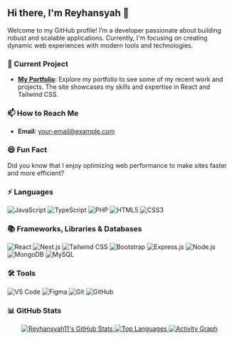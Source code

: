 ## Hi there, I'm Reyhansyah 👋

Welcome to my GitHub profile! I’m a developer passionate about building robust and scalable applications. Currently, I'm focusing on creating dynamic web experiences with modern tools and technologies.

### 🚀 Current Project
- **[My Portfolio](https://reyyyyy.vercel.app/)**: Explore my portfolio to see some of my recent work and projects. The site showcases my skills and expertise in React and Tailwind CSS.

### 📫 How to Reach Me
- **Email**: [your-email@example.com](mailto:your-email@example.com)

### 😄 Fun Fact
Did you know that I enjoy optimizing web performance to make sites faster and more efficient?

### ⚡ Languages
![JavaScript](https://img.shields.io/badge/-JavaScript-F7DF1E?style=flat&logo=javascript&logoColor=000000)
![TypeScript](https://img.shields.io/badge/-TypeScript-3178C6?style=flat&logo=typescript&logoColor=ffffff)
![PHP](https://img.shields.io/badge/-PHP-777BB4?style=flat&logo=php&logoColor=ffffff)
![HTML5](https://img.shields.io/badge/-HTML5-E34F26?style=flat&logo=html5&logoColor=ffffff)
![CSS3](https://img.shields.io/badge/-CSS3-1572B6?style=flat&logo=css3&logoColor=ffffff)

### 📚 Frameworks, Libraries & Databases
![React](https://img.shields.io/badge/-React-61DAFB?style=flat&logo=react&logoColor=000000)
![Next.js](https://img.shields.io/badge/-Next.js-000000?style=flat&logo=next.js&logoColor=ffffff)
![Tailwind CSS](https://img.shields.io/badge/-Tailwind%20CSS-06B6D4?style=flat&logo=tailwind-css&logoColor=ffffff)
![Bootstrap](https://img.shields.io/badge/-Bootstrap-7952B3?style=flat&logo=bootstrap&logoColor=ffffff)
![Express.js](https://img.shields.io/badge/-Express.js-000000?style=flat&logo=express&logoColor=ffffff)
![Node.js](https://img.shields.io/badge/-Node.js-339933?style=flat&logo=node.js&logoColor=ffffff)
![MongoDB](https://img.shields.io/badge/-MongoDB-47A248?style=flat&logo=mongodb&logoColor=ffffff)
![MySQL](https://img.shields.io/badge/-MySQL-4479A1?style=flat&logo=mysql&logoColor=ffffff)

### 🛠️ Tools
![VS Code](https://img.shields.io/badge/-VS%20Code-007ACC?style=flat&logo=visual-studio-code&logoColor=ffffff)
![Figma](https://img.shields.io/badge/-Figma-F24E1E?style=flat&logo=figma&logoColor=ffffff)
![Git](https://img.shields.io/badge/-Git-F05032?style=flat&logo=git&logoColor=ffffff)
![GitHub](https://img.shields.io/badge/-GitHub-181717?style=flat&logo=github&logoColor=ffffff)

### 📊 GitHub Stats

<div align="center">
  <a href="https://github.com/Reyhansyah11">
    <img src="https://github-readme-stats.vercel.app/api?username=Reyhansyah11&show_icons=true&hide_title=true&count_private=true&hide=prs" alt="Reyhansyah11's GitHub Stats" />
  </a>
  <a href="https://github.com/Reyhansyah11">
    <img src="https://github-readme-stats.vercel.app/api/top-langs/?username=Reyhansyah11&hide_title=true&layout=compact" alt="Top Languages" />
  </a>
  <a href="https://github.com/Reyhansyah11">
    <img src="https://github-readme-activity-graph.vercel.app/graph?username=Reyhansyah11&theme=dracula" alt="Activity Graph" />
  </a>
</div>
